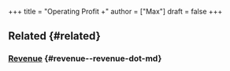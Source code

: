 +++
title = "Operating Profit +"
author = ["Max"]
draft = false
+++

## Related {#related}


### [Revenue](revenue.md) {#revenue--revenue-dot-md}
